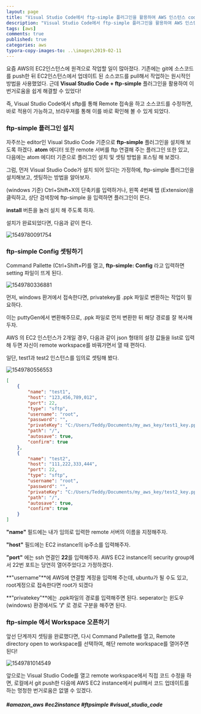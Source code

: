 ```yaml
---
layout: page
title: "Visual Studio Code에서 ftp-simple 플러그인을 활용하여 AWS 인스턴스 code 원격(remote) 작업"
description: "Visual Studio Code에서 ftp-simple 플러그인을 활용하여 AWS 인스턴스 code 원격(remote) 작업하는 방법에 대하여 알아보도록 하겠습니다."
tags: [aws]
comments: true
published: true
categories: aws
typora-copy-images-to: ..\images\2019-02-11
---
```





요즘 AWS의 EC2인스턴스에 원격으로 작업할 일이 많아졌다. 기존에는 git에 소스코드를 push한 뒤 EC2인스턴스에서 업데이트 된 소스코드를 pull해서 작업하는 원시적인 방법을 사용했었다. 근데 **Visual Studio Code + ftp-simple** 플러그인을 활용하여 이 번거로움을 쉽게 해결할 수 있었다! 

즉, Visual Studio Code에서 sftp를 통해 Remote 접속을 하고 소스코드를 수정하면, 바로 적용이 가능하고, 브라우져를 통해 이를 바로 확인해 볼 수 있게 되었다.



### ftp-simple 플러그인 설치



자주쓰는 editor인 Visual Studio Code 기준으로 **ftp-simple** 플러그인을 설치해 보도록 하겠다. **atom** 에디터 또한 remote 서버를 ftp 연결해 주는 플러그인 또한 있고, 다음에는 atom 에디터 기준으로 플러그인 설치 및 셋팅 방법을 포스팅 해 보겠다.

그럼, 먼저 Visual Studio Code가 설치 되어 있다는 가정하에, ftp-simple 플러그인을 설치해보고, 셋팅하는 방법을 알아보자.

(windows 기준) Ctrl+Shift+X의 단축키를 입력하거나, 왼쪽 4번째 탭 (Extension)을 클릭하고, 상단 검색창에 ftp-simple 을 입력하면 플러그인이 뜬다.

**install** 버튼을 눌러 설치 해 주도록 하자.

설치가 완료되었다면, 다음과 같이 뜬다.



![1549780091754]({{site.baseurl}}\images\2019-02-11\1549780091754.png)

 



### ftp-simple Config 셋팅하기



Command Pallette (Ctrl+Shift+P)를 열고, **ftp-simple: Config** 라고 입력하면 setting 파일이 뜨게 된다.



![1549780336881]({{site.baseurl}}\images\2019-02-11\1549780336881.png)



먼저, windows 환겨에서 접속한다면, privatekey를 .ppk 파일로 변환하는 작업이 필요하다. 

이는 puttyGen에서 변환해주므로, .ppk 파일로 먼저 변환한 뒤 해당 경로를 잘 복사해 두자.



AWS 의 EC2 인스턴스가 2개일 경우, 다음과 같이 json 형태의 설정 값들을 list로 입력해 두면 자신이 remote workspace를 바꿔가면서 열 때 편하다. 

일단, test1과 test2 인스턴스를 임의로 셋팅해 봤다.

![1549780556553]({{site.baseurl}}\images\2019-02-11\1549780556553.png)



```json
[
	{
		"name": "test1",
		"host": "123,456,789,012",
		"port": 22,
		"type": "sftp",
		"username": "root",
		"password": "",
		"privateKey": "C:/Users/Teddy/Documents/my_aws_key/test1_key.ppk",
		"path": "/",
		"autosave": true,
		"confirm": true
	},
	{
		"name": "test2",
		"host": "111,222,333,444",
		"port": 22,
		"type": "sftp",
		"username": "root",
		"password": "",
		"privateKey": "C:/Users/Teddy/Documents/my_aws_key/test2_key.ppk",
		"path": "/",
		"autosave": true,
		"confirm": true
	}
]
```



**"name"** 필드에는 내가 임의로 입력한 remote 서버의 이름을 지정해주자.

**"host"** 필드에는 EC2 instance의 ip주소를 입력해주자.

**"port"** 에는 ssh 연결인 **22**를 입력해주자. AWS EC2 instance의 security group에서 22번 포트는 당연히 열어주었다고 가정하겠다.

**"username"**에 AWS에 연결할 계정을 입력해 주는데, ubuntu가 될 수도 있고, root계정으로 접속한다면 root가 되겠다

**"privatekey"**에는 .ppk파일의 경로를 입력해주면 된다. seperator는 윈도우(windows) 환경에서도 **'/'** 로 경로 구분을 해주면 된다.



### ftp-simple 에서 Workspace 오픈하기



앞선 단계까지 셋팅을 완료했다면, 다시 Command Pallette를 열고, Remote directory open to workspace를 선택하여, 해단 remote workspace를 열어주면 된다!



![1549781014549]({{site.baseurl}}\images\2019-02-11\1549781014549.png)



앞으로는 Visual Studio Code를 열고 remote workspace에서 직접 코드 수정을 하면, 로컬에서 git push한 다음에 AWS EC2 instance에서 pull해서 코드 업데이트를 하는 멍청한 번거로움은 없앨 수 있겠다.



##### #amazon_aws #ec2instance #ftpsimple #visual_studio_code
